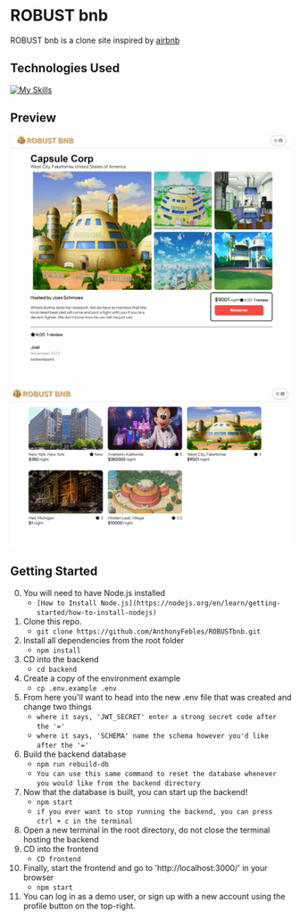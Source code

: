 # ROBUST bnb
ROBUST bnb is a clone site inspired by [airbnb](airbnb.com)

## Technologies Used 

[![My Skills](https://skillicons.dev/icons?i=js,html,css,nodejs,express,sequelize,postgres,react,redux)](https://skillicons.dev)

## Preview 
![LogIn](/backend/Images/Robust_bnb_log_in.gif)
![HomePage](/backend/Images/Robust-bnb_home_page.png)



## Getting Started 

0. You will need to have Node.js installed 
    * `[How to Install Node.js](https://nodejs.org/en/learn/getting-started/how-to-install-nodejs)`
1. Clone this repo. <br>
     * `git clone https://github.com/AnthonyFebles/ROBUSTbnb.git`
2. Install all dependencies from the root folder <br>
    * `npm install`
3. CD into the backend <br>
    * `cd backend`
4. Create a copy of the environment example <br>
    * `cp .env.example .env`
5. From here you'll want to head into the new .env file that was created and change two things <br>
    * `where it says, 'JWT_SECRET' enter a strong secret code after the '=' `
    * `where it says, 'SCHEMA' name the schema however you'd like after the '='`
6. Build the backend database <br>
    * `npm run rebuild-db`
    * `You can use this same command to reset the database whenever you would like from the backend directory`
7. Now that the database is built, you can start up the backend! <br>
    * `npm start`
    * `if you ever want to stop running the backend, you can press ctrl + c in the terminal`
8. Open a new terminal in the root directory, do not close the terminal hosting the backend <br>
9. CD into the frontend <br>
    * `CD frontend`
10. Finally, start the frontend and go to 'http://localhost:3000/' in your browser <br>
    * `npm start`
11. You can log in as a demo user, or sign up with a new account using the profile button on the top-right.
